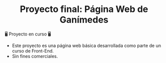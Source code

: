 <h1 align="center"> Proyecto final: Página Web de Ganímedes </h1>

🖥️ Proyecto en curso 🖥️

- Este proyecto es una página web básica desarrollada como parte de un curso de Front-End.
- Sin fines comerciales.
